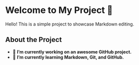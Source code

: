 # Welcome to My Project 👋

Hello! This is a simple project to showcase Markdown editing.

## About the Project
- 🔭 **I’m currently working on an awesome GitHub project.**
- 🌱 **I’m currently learning Markdown, Git, and GitHub.**
